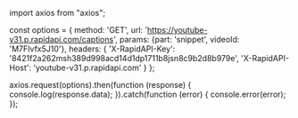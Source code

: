import axios from "axios";

const options = {
method: 'GET',
url: 'https://youtube-v31.p.rapidapi.com/captions',
params: {part: 'snippet', videoId: 'M7FIvfx5J10'},
headers: {
'X-RapidAPI-Key': '8421f2a262msh389d998acd14d1dp1711b8jsn8c9b2d8b979e',
'X-RapidAPI-Host': 'youtube-v31.p.rapidapi.com'
}
};

axios.request(options).then(function (response) {
console.log(response.data);
}).catch(function (error) {
console.error(error);
});
